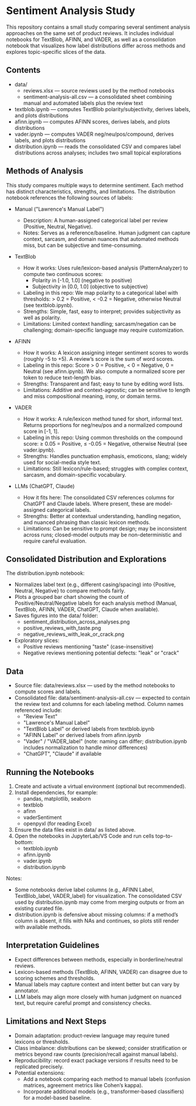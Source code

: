 # Sentiment Analysis Study

This repository contains a small study comparing several sentiment analysis approaches on the same set of product reviews. It includes individual notebooks for TextBlob, AFINN, and VADER, as well as a consolidation notebook that visualizes how label distributions differ across methods and explores topic-specific slices of the data.

## Contents
- data/
  - reviews.xlsx — source reviews used by the method notebooks
  - sentiment-analysis-all.csv — a consolidated sheet combining manual and automated labels plus the review text
- textblob.ipynb — computes TextBlob polarity/subjectivity, derives labels, and plots distributions
- afinn.ipynb — computes AFINN scores, derives labels, and plots distributions
- vader.ipynb — computes VADER neg/neu/pos/compound, derives labels, and plots distributions
- distribution.ipynb — reads the consolidated CSV and compares label distributions across analyses; includes two small topical explorations

## Methods of Analysis
This study compares multiple ways to determine sentiment. Each method has distinct characteristics, strengths, and limitations. The distribution notebook references the following sources of labels:

- Manual ("Lawrence's Manual Label")
  - Description: A human-assigned categorical label per review (Positive, Neutral, Negative).
  - Notes: Serves as a reference/baseline. Human judgment can capture context, sarcasm, and domain nuances that automated methods miss, but can be subjective and time-consuming.

- TextBlob
  - How it works: Uses rule/lexicon-based analysis (PatternAnalyzer) to compute two continuous scores:
    - Polarity in [-1.0, 1.0] (negative to positive)
    - Subjectivity in [0.0, 1.0] (objective to subjective)
  - Labeling in this repo: We map polarity to a categorical label with thresholds: > 0.2 = Positive, < -0.2 = Negative, otherwise Neutral (see textblob.ipynb).
  - Strengths: Simple, fast, easy to interpret; provides subjectivity as well as polarity.
  - Limitations: Limited context handling; sarcasm/negation can be challenging; domain-specific language may require customization.

- AFINN
  - How it works: A lexicon assigning integer sentiment scores to words (roughly -5 to +5). A review’s score is the sum of word scores.
  - Labeling in this repo: Score > 0 = Positive, < 0 = Negative, 0 = Neutral (see afinn.ipynb). We also compute a normalized score per token to reduce text-length bias.
  - Strengths: Transparent and fast; easy to tune by editing word lists.
  - Limitations: Additive and context-agnostic; can be sensitive to length and miss compositional meaning, irony, or domain terms.

- VADER
  - How it works: A rule/lexicon method tuned for short, informal text. Returns proportions for neg/neu/pos and a normalized compound score in [-1, 1].
  - Labeling in this repo: Using common thresholds on the compound score: ≥ 0.05 = Positive, ≤ -0.05 = Negative, otherwise Neutral (see vader.ipynb).
  - Strengths: Handles punctuation emphasis, emoticons, slang; widely used for social-media style text.
  - Limitations: Still lexicon/rule-based; struggles with complex context, sarcasm, and domain-specific vocabulary.

- LLMs (ChatGPT, Claude)
  - How it fits here: The consolidated CSV references columns for ChatGPT and Claude labels. Where present, these are model-assigned categorical labels.
  - Strengths: Better at contextual understanding, handling negation, and nuanced phrasing than classic lexicon methods.
  - Limitations: Can be sensitive to prompt design; may be inconsistent across runs; closed-model outputs may be non-deterministic and require careful evaluation.

## Consolidated Distribution and Explorations
The distribution.ipynb notebook:
- Normalizes label text (e.g., different casing/spacing) into {Positive, Neutral, Negative} to compare methods fairly.
- Plots a grouped bar chart showing the count of Positive/Neutral/Negative labels for each analysis method (Manual, TextBlob, AFINN, VADER, ChatGPT, Claude when available).
- Saves figures into the data/ folder:
  - sentiment_distribution_across_analyses.png
  - positive_reviews_with_taste.png
  - negative_reviews_with_leak_or_crack.png
- Exploratory slices:
  - Positive reviews mentioning "taste" (case-insensitive)
  - Negative reviews mentioning potential defects: "leak" or "crack"

## Data
- Source file: data/reviews.xlsx — used by the method notebooks to compute scores and labels.
- Consolidated file: data/sentiment-analysis-all.csv — expected to contain the review text and columns for each labeling method. Column names referenced include:
  - "Review Text"
  - "Lawrence's Manual Label"
  - "TextBlob Label" or derived labels from textblob.ipynb
  - "AFINN Label" or derived labels from afinn.ipynb
  - "Vader" / "VADER_label" (note: naming can differ; distribution.ipynb includes normalization to handle minor differences)
  - "ChatGPT", "Claude" if available

## Running the Notebooks
1. Create and activate a virtual environment (optional but recommended).
2. Install dependencies, for example:
   - pandas, matplotlib, seaborn
   - textblob
   - afinn
   - vaderSentiment
   - openpyxl (for reading Excel)
3. Ensure the data files exist in data/ as listed above.
4. Open the notebooks in JupyterLab/VS Code and run cells top-to-bottom:
   - textblob.ipynb
   - afinn.ipynb
   - vader.ipynb
   - distribution.ipynb

Notes:
- Some notebooks derive label columns (e.g., AFINN Label, TextBlob_label, VADER_label) for visualization. The consolidated CSV used by distribution.ipynb may come from merging outputs or from an existing curated file.
- distribution.ipynb is defensive about missing columns: if a method’s column is absent, it fills with NAs and continues, so plots still render with available methods.

## Interpretation Guidelines
- Expect differences between methods, especially in borderline/neutral reviews.
- Lexicon-based methods (TextBlob, AFINN, VADER) can disagree due to scoring schemes and thresholds.
- Manual labels may capture context and intent better but can vary by annotator.
- LLM labels may align more closely with human judgment on nuanced text, but require careful prompt and consistency checks.

## Limitations and Next Steps
- Domain adaptation: product-review language may require tuned lexicons or thresholds.
- Class imbalance: distributions can be skewed; consider stratification or metrics beyond raw counts (precision/recall against manual labels).
- Reproducibility: record exact package versions if results need to be replicated precisely.
- Potential extensions:
  - Add a notebook comparing each method to manual labels (confusion matrices, agreement metrics like Cohen’s kappa).
  - Incorporate additional models (e.g., transformer-based classifiers) for a model-based baseline.
